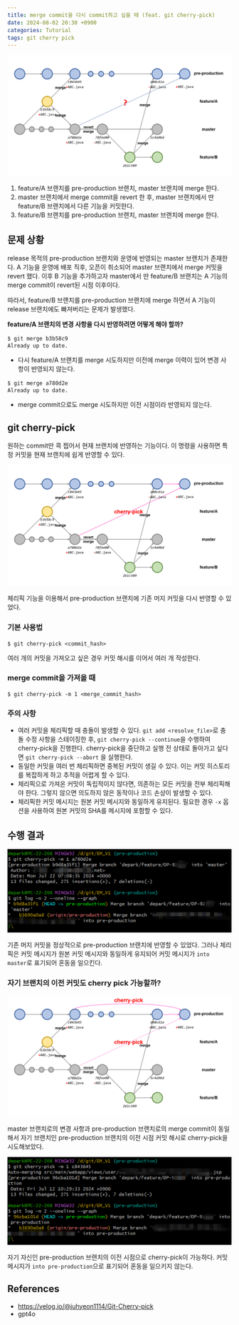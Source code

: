 ```yaml
---
title: merge commit을 다시 commit하고 싶을 때 (feat. git cherry-pick)
date: 2024-08-02 20:30 +0900
categories: Tutorial
tags: git cherry pick
---
```

![문제 상황](../assets/img/posts/20240806-git-cherrypick-1.png)
1. feature/A 브랜치를 pre-production 브랜치, master 브랜치에 merge 한다.
2. master 브랜치에서 merge commit을 revert 한 후, master 브랜치에서 딴 feature/B 브랜치에서 다른 기능을 커밋한다.
3. feature/B 브랜치를 pre-production 브랜치, master 브랜치에 merge 한다.

## 문제 상황
release 목적의 pre-production 브랜치와 운영에 반영되는 master 브랜치가 존재한다.
A 기능을 운영에 배포 직후, 오픈이 취소되어 master 브랜치에서 merge 커밋을 revert 했다. 이후 B 기능을 추가하고자 master에서 딴 feature/B 브랜치는 A 기능의 merge commit이 revert된 시점 이후이다.

따라서, feature/B 브랜치를 pre-production 브랜치에 merge 하면서 A 기능이 release 브랜치에도 빠져버리는 문제가 발생했다.

**feature/A 브랜치의 변경 사항을 다시 반영하려면 어떻게 해야 할까?**

```shell
$ git merge b3b58c9
Already up to date.
```
- 다시 feature/A 브랜치를 merge 시도하지만 이전에 merge 이력이 있어 변경 사항이 반영되지 않는다.


```shell
$ git merge a780d2e
Already up to date.
```
- merge commit으로도 merge 시도하지만 이전 시점이라 반영되지 않는다.


## git cherry-pick
원하는 commit만 콕 찝어서 현재 브랜치에 반영하는 기능이다. 이 명령을 사용하면 특정 커밋을 현재 브랜치에 쉽게 반영할 수 있다.

![cherry pick](../assets/img/posts/20240806-git-cherrypick-2.png)

체리픽 기능을 이용해서 pre-production 브랜치에 기존 머지 커밋을 다시 반영할 수 있었다.

### 기본 사용법
```shell
$ git cherry-pick <commit_hash>
```
여러 개의 커밋을 가져오고 싶은 경우 커밋 해시를 이어서 여러 개 작성한다.

### merge commit을 가져올 때
```shell
$ git cherry-pick -m 1 <merge_commit_hash>
```

### 주의 사항
- 여러 커밋을 체리픽할 때 충돌이 발생할 수 있다.
	`git add <resolve_file>`로 충돌 수정 사항을 스테이징한 후, `git cherry-pick --continue`을 수행하여 cherry-pick을 진행한다.
	cherry-pick을 중단하고 실행 전 상태로 돌아가고 싶다면 `git cherry-pick --abort` 을 실행한다.
- 동일한 커밋을 여러 번 체리픽하면 중복된 커밋이 생길 수 있다. 이는 커밋 히스토리를 복잡하게 하고 추적을 어렵게 할 수 있다.
- 체리픽으로 가져온 커밋이 독립적이지 않다면, 의존하는 모든 커밋을 전부 체리픽해야 한다. 그렇지 않으면 의도하지 않은 동작이나 코드 손상이 발생할 수 있다.
- 체리픽한 커밋 메시지는 원본 커밋 메시지와 동일하게 유지된다. 필요한 경우 `-x` 옵션을 사용하여 원본 커밋의 SHA를 메시지에 포함할 수 있다.

## 수행 결과
![cherry pick 수행 결과](../assets/img/posts/20240806-git-cherrypick-3.png)

기존 머지 커밋을 정상적으로 pre-production 브랜치에 반영할 수 있었다. 그러나 체리픽은 커밋 메시지가 원본 커밋 메시지와 동일하게 유지되어 커밋 메시지가 `into master`로 표기되어 혼동을 일으킨다.

### 자기 브랜치의 이전 커밋도 cherry pick 가능할까?
![자기 브랜치의 이전 커밋 cherry pick](../assets/img/posts/20240806-git-cherrypick-4.png)

master 브랜치로의 변경 사항과 pre-production 브랜치로의 merge commit이 동일해서 자기 브랜치인 pre-production 브랜치의 이전 시점 커밋 해시로 cherry-pick을 시도해보았다.

![cherry pick 수행 결과](../assets/img/posts/20240806-git-cherrypick-5.png)

자기 자신인 pre-production 브랜치의 이전 시점으로 cherry-pick이 가능하다. 커밋 메시지가 `into pre-production`으로 표기되어 혼동을 일으키지 않는다.

## References
- https://velog.io/@juhyeon1114/Git-Cherry-pick
- gpt4o
